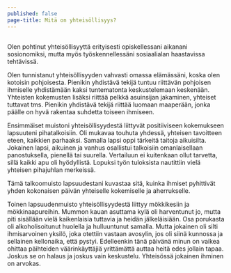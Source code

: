 ```yaml
---
published: false
page-title: Mitä on yhteisöllisyys?
---
```

##

Olen pohtinut yhteisöllisyyttä erityisesti opiskellessani aikanani sosionomiksi, mutta myös työskennellessäni sosiaalialan haastavissa tehtävissä.

Olen tunnistanut yhteisöllisyyden vahvasti omassa elämässäni, koska olen kotoisin pohjoisesta. Pienikin yhdistävä tekijä tuntuu riittävän pohjoisen ihmiselle yhdistämään kaksi tuntematonta keskustelemaan keskenään. Yhteisten kokemusten lisäksi riittää pelkkä asuinsijan jakaminen, yhteiset tuttavat tms. Pienikin yhdistävä tekijä riittää luomaan maaperään, jonka päälle on hyvä rakentaa suhdetta toiseen ihmiseen.

Ensimmäiset muistoni yhteisöllisyydestä liittyvät positiiviseen kokemukseen lapsuuteni pihatalkoisiin. Oli mukavaa touhuta yhdessä, yhteisen tavoitteen eteen, kaikkien parhaaksi. Samalla lapsi oppi tärkeitä taitoja aikuisilta. Jokainen lapsi, aikuinen ja vanhus osallistui talkoisiin omanlaisellaan panostuksella, pienellä tai suurella. Vertailuun ei kuitenkaan ollut tarvetta, sillä kaikki apu oli hyödyllistä. Lopuksi työn tuloksista nautittiin vielä yhteisen pihajuhlan merkeissä.

Tämä talkoomuisto lapsuudestani kuvastaa sitä, kuinka ihmiset pyhittivät yhden kokonaisen päivän yhteiselle kokemiselle ja aherrukselle.

Toinen lapsuudenmuisto yhteisöllisyydestä liittyy mökkikesiin ja mökkinaapureihin. Mummon kauan asuttama kylä oli harventunut jo, mutta piti sisällään vielä kaikenlaisia tuttavia ja heidän jälkeläisiään. Osa porukasta oli alkoholisoitunut huolella ja hulluuntunut samalla. Mutta jokainen oli silti ihmisarvoinen yksilö, joka otettiin vastaan avosylin, jos oli siinä kunnossa ja sellainen kellonaika, että pystyi. Edelleenkin tänä päivänä minun on vaikea ohittaa päihteiden väärinkäyttäjiä yrittämättä auttaa heitä edes jollain tapaa. Joskus se on halaus ja joskus vain keskustelu. Yhteisössä jokainen ihminen on arvokas.
